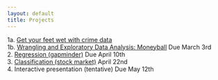 ```yaml
---
layout: default
title: Projects
---
```


1a. [Get your feet wet with crime data](homeworks/project1_part1.html)  
1b. [Wrangling and Exploratory Data Analysis: Moneyball](homeworks/project1_part2.html) Due March 3rd  
2. [Regression (gapminder)](homeworks/project2.html) Due April 10th  
3. [Classification (stock market)](homeworks/project3.html) April 22nd  
4. Interactive presentation (tentative) Due May 12th



